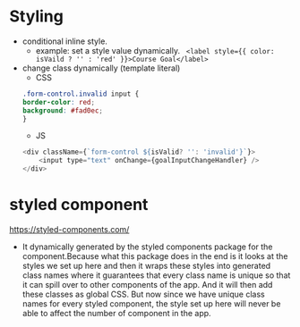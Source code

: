 # Styling 
- conditional inline style. 
    - example: set a style value dynamically. ```  <label style={{ color: isVaild ? '' : 'red' }}>Course Goal</label> ```
- change class dynamically (template literal)
    - CSS
    ``` CSS
    .form-control.invalid input {
    border-color: red;
    background: #fad0ec;
    }
    ```
    - JS
    ``` javascript
    <div className={`form-control ${isValid? '': 'invalid'}`}>
        <input type="text" onChange={goalInputChangeHandler} />
    </div>
    ```
# styled component
https://styled-components.com/
- It dynamically generated by the styled components package for the component.Because what this package does in the end is it looks at the styles we set up here and then it wraps these styles into generated class names where it guarantees that every class name is unique so that it can spill over to other components of the app. And it will then add these classes as global CSS. But now since we have unique class names for every styled component, the style set up here will never be able to affect the number of component in the app.

